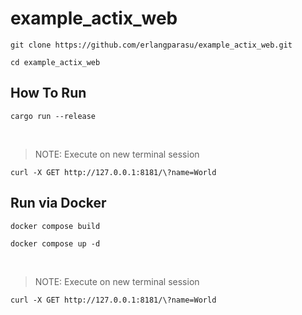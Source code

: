 # example_actix_web

```shell
git clone https://github.com/erlangparasu/example_actix_web.git
```

```shell
cd example_actix_web
```

## How To Run

```shell
cargo run --release
```

<br>

> NOTE: Execute on new terminal session

```shell
curl -X GET http://127.0.0.1:8181/\?name=World
```


## Run via Docker

```shell
docker compose build
```

```shell
docker compose up -d
```

<br>

> NOTE: Execute on new terminal session

```shell
curl -X GET http://127.0.0.1:8181/\?name=World
```

